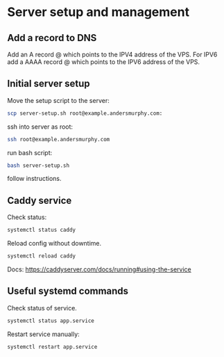# Server setup and management

## Add a record to DNS

Add an A record @ which points to the IPV4 address of the VPS. For IPV6 add a AAAA record @ which points to the IPV6 address of the VPS.

## Initial server setup

Move the setup script to the server:

```bash
scp server-setup.sh root@example.andersmurphy.com:
```

ssh into server as root:

```bash
ssh root@example.andersmurphy.com
```

run bash script:

```bash
bash server-setup.sh
```

follow instructions.

## Caddy service

Check status:

```bash
systemctl status caddy
```

Reload config without downtime.

```bash
systemctl reload caddy
```

Docs: https://caddyserver.com/docs/running#using-the-service

## Useful systemd commands

Check status of service.

```bash
systemctl status app.service
```

Restart service manually:

```bash
systemctl restart app.service
```
